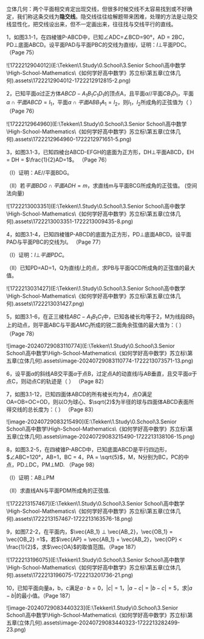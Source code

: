 立体几何：两个平面相交肯定出现交线，但很多时候交线不太容易找到或不好确定，我们称这条交线为**隐交线**。隐交线往往给解题带来困难，处理的方法是让隐交线显性化，把交线设出来，但不一定画出来，往往找与交线平行的直线。



1，如图3.1-1，在四棱锥P-ABCD中，已知∠ADC=∠BCD=90°，AD = 2BC，PD⊥底面ABCD。设平面PAD与平面PBC的交线为直线$l$，证明：$l$⊥平面PDC。（Page 75）

![1722212904012](E:\Tekken\1.Study\0.School\3.Senior School\高中数学\High-School-Mathematics\《如何学好高中数学》苏立标\第五章(立体几何).assets\1722212904012-1722212912815-2.png)





2，已知平面$\alpha$过正方体$ABCD-A_1B_1C_1D_1$的顶点A，且平面$\alpha$//平面$CB_1D_1$，平面$\alpha \cap 平面ABCD = l_1$，平面$\alpha \cap 平面ABB_1A_1 = l_2$，则$l_1，l_2$所成角的正弦值为（      ）   （Page 76）

![1722212964960](E:\Tekken\1.Study\0.School\3.Senior School\高中数学\High-School-Mathematics\《如何学好高中数学》苏立标\第五章(立体几何).assets\1722212964960-1722212971651-5.png)





3，如图3.1-3，已知四棱台ABCD-EFGH的底面为正方形，DH⊥平面ABCD，EH = DH = $\frac{1}{2}AD=1$。 （Page 76）

（Ⅰ）证明：AE//平面BDG。

（Ⅱ）若$平面BDG \cap 平面 ADH =m$，求直线m与平面BCG所成角的正弦值。   (空间法向量)

![1722213003351](E:\Tekken\1.Study\0.School\3.Senior School\高中数学\High-School-Mathematics\《如何学好高中数学》苏立标\第五章(立体几何).assets\1722213003351-1722213009435-8.png)





4，如图3.1-4，已知四棱锥P-ABCD的底面为正方形，PD⊥底面ABCD。设平面PAD与平面PBC的交线为$l$。 （Page 77）

（Ⅰ）证明：$l⊥平面PDC$。

（Ⅱ）已知PD=AD=1，Q为直线$l$上的点，求PB与平面QCD所成角的正弦值的最大值。

![1722213031427](E:\Tekken\1.Study\0.School\3.Senior School\高中数学\High-School-Mathematics\《如何学好高中数学》苏立标\第五章(立体几何).assets\1722213031427.png)





5，如图3.1-6，在正三棱柱$ABC-A_1B_1C_1$中，已知各棱长均等于2，M为线段$BB_1$上的动点，则平面ABC与平面$AMC_1$所成的锐二面角余弦值的最大值为：（             ）     （Page 78）

![image-20240729083110774](E:\Tekken\1.Study\0.School\3.Senior School\高中数学\High-School-Mathematics\《如何学好高中数学》苏立标\第五章(立体几何).assets\image-20240729083110774-1722213073571-13.png)





6，设平面$\alpha$的斜线AB交平面$\alpha$于点B，过定点A的动直线$l$与AB垂直，且交平面$\alpha$于点C，则动点C的轨迹是（       ）   （Page 82）







7，如图3.1-12，已知四面体ABCD的所有棱长均为4，点O满足OA=OB=OC=OD，则以O为球心、$\sqrt{2}$为半径的球与四面体ABCD表面所得交线的总长度为：（          ）   （Page 83）

![image-20240729083215490](E:\Tekken\1.Study\0.School\3.Senior School\高中数学\High-School-Mathematics\《如何学好高中数学》苏立标\第五章(立体几何).assets\image-20240729083215490-1722213138106-15.png)





8，如图3.2-5，在四棱锥P-ABCD中，已知底面ABCD是平行四边形，$∠ABC=120°，AB=1，BC = 4，PA = \sqrt{5}$，M，N分别为BC，PC的中点，PD⊥DC，PM⊥MD. （Page 98）

（Ⅰ）证明：AB⊥PM

（Ⅱ）求直线AN与平面PDM所成角的正弦值. 

![1722213157467](E:\Tekken\1.Study\0.School\3.Senior School\高中数学\High-School-Mathematics\《如何学好高中数学》苏立标\第五章(立体几何).assets\1722213157467-1722213163576-18.png)





9，如图7.2-2，在平面内，$\vec{AB_1} ⊥ \vec{AB_2}，\vec{OB_1} = \vec{OB_2} =1$，若$\vec{AP} = \vec{AB_1} + \vec{AB_2}，\vec{OP} < \frac{1}{2}$，求$\vec{OA}$的取值范围。（Page 187）

![1722213196075](E:\Tekken\1.Study\0.School\3.Senior School\高中数学\High-School-Mathematics\《如何学好高中数学》苏立标\第五章(立体几何).assets\1722213196075-1722213201736-21.png)





10，已知平面向量a，b，c满足$a \cdot b =0，|c|=1，|a-c|=|b-c|=5$，求$|a-b|$的最小值。（Page 187）

![image-20240729083440323](E:\Tekken\1.Study\0.School\3.Senior School\高中数学\High-School-Mathematics\《如何学好高中数学》苏立标\第五章(立体几何).assets\image-20240729083440323-1722213282499-23.png)











